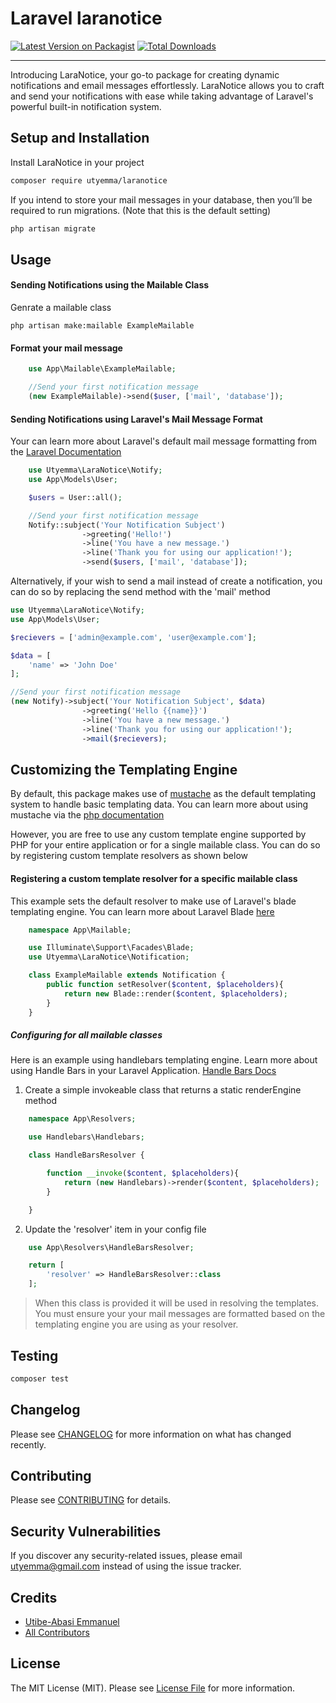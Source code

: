 # Laravel laranotice

[![Latest Version on Packagist](https://img.shields.io/packagist/v/utyemma/laranotice.svg?style=flat-square)](https://packagist.org/packages/utyemma/laranotice)
[![Total Downloads](https://img.shields.io/packagist/dt/utyemma/laranotice.svg?style=flat-square)](https://packagist.org/packages/utyemma/laranotice)
<!--delete-->
---
Introducing LaraNotice, your go-to package for creating dynamic notifications and email messages effortlessly. LaraNotice allows you to craft and send your notifications with ease while taking advantage of Laravel's powerful built-in notification system.

## Setup and Installation
Install LaraNotice in your project

```bash
composer require utyemma/laranotice
```

If you intend to store your mail messages in your database, then you’ll be required to run migrations. 
(Note that this is the default setting)

```bash
php artisan migrate
```

## Usage

#### Sending Notifications using the Mailable Class
Genrate a mailable class

```
php artisan make:mailable ExampleMailable
```

#### Format your mail message

```php
    use App\Mailable\ExampleMailable;

    //Send your first notification message
    (new ExampleMailable)->send($user, ['mail', 'database']);
```   

#### Sending Notifications using Laravel's Mail Message Format

Your can learn more about Laravel's default mail message formatting from the [Laravel Documentation](https://laravel.com/docs/11.x/notifications#formatting-mail-messages)

```php
    use Utyemma\LaraNotice\Notify;
    use App\Models\User;

    $users = User::all();

    //Send your first notification message
    Notify::subject('Your Notification Subject')
                ->greeting('Hello!')
                ->line('You have a new message.')
                ->line('Thank you for using our application!');
                ->send($users, ['mail', 'database']);
```

Alternatively, if your wish to send a mail instead of create a notification, you can do so by replacing the send method with the 'mail' method

```php
use Utyemma\LaraNotice\Notify;
use App\Models\User;

$recievers = ['admin@example.com', 'user@example.com'];

$data = [
    'name' => 'John Doe'
];

//Send your first notification message
(new Notify)->subject('Your Notification Subject', $data)
                ->greeting('Hello {{name}}')
                ->line('You have a new message.')
                ->line('Thank you for using our application!');
                ->mail($recievers);
```

## Customizing the Templating Engine
By default, this package makes use of [mustache](https://mustache.github.io/) as the default templating system to handle basic templating data. You can learn more about using mustache via the [php documentation](https://github.com/bobthecow/mustache.php)

However, you are free to use any custom template engine supported by PHP for your entire application or for a single mailable class. You can do so by registering custom template resolvers as shown below

#### Registering a custom template resolver for a specific mailable class
This example sets the default resolver to make use of Laravel's blade templating engine. You can learn more about Laravel Blade [here](https://laravel.com/docs/11.x/blade)

```php
    namespace App\Mailable;

    use Illuminate\Support\Facades\Blade;
    use Utyemma\LaraNotice\Notification;

    class ExampleMailable extends Notification {
        public function setResolver($content, $placeholders){
            return new Blade::render($content, $placeholders);
        }
    }
```

##### Configuring for all mailable classes
Here is an example using handlebars templating engine. Learn more about using Handle Bars in your Laravel Application. [Handle Bars Docs](https://github.com/salesforce/handlebars-php)

1. Create a simple invokeable class that returns a static renderEngine method

```php
    namespace App\Resolvers;

    use Handlebars\Handlebars;

    class HandleBarsResolver {

        function __invoke($content, $placeholders){
            return (new Handlebars)->render($content, $placeholders);
        }

    }
```

2. Update the 'resolver' item in your config file

```php
    use App\Resolvers\HandleBarsResolver;

    return [
        'resolver' => HandleBarsResolver::class
    ];
```

> When this class is provided it will be used in resolving the templates. You must ensure your your mail messages are formatted based on the templating engine you are using as your resolver. 


## Testing
```bash
composer test
```

## Changelog

Please see [CHANGELOG](CHANGELOG.md) for more information on what has changed recently.

## Contributing

Please see [CONTRIBUTING](CONTRIBUTING.md) for details.

## Security Vulnerabilities

If you discover any security-related issues, please email  [utyemma@gmail.com](mailto:utyemma@gmail.com) instead of using the issue tracker.

## Credits

- [Utibe-Abasi Emmanuel](https://github.com/UtyEmma)
- [All Contributors](../../contributors)

## License

The MIT License (MIT). Please see [License File](LICENSE) for more information.
